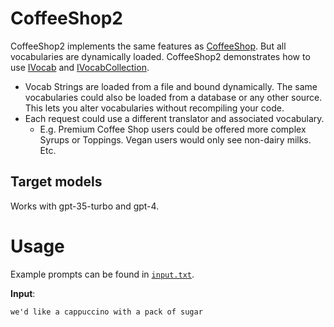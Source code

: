 # CoffeeShop2

CoffeeShop2 implements the same features as [CoffeeShop](../CoffeeShop/Readme.md). But all vocabularies are dynamically loaded. CoffeeShop2 demonstrates how to use [IVocab](../../src/typechat/Schema/IVocab.cs) and [IVocabCollection](../../src/typechat/Schema/IVocabCollection.cs). 
* Vocab Strings are loaded from a file and bound dynamically. The same vocabularies could also be loaded from a database or any other source. This lets you alter vocabularies without recompiling your code.
* Each request could use a different translator and associated vocabulary. 
  * E.g. Premium Coffee Shop users could be offered more complex Syrups or Toppings. Vegan users would only see non-dairy milks. Etc.

## Target models
Works with gpt-35-turbo and gpt-4.

# Usage

Example prompts can be found in [`input.txt`](input.txt).

**Input**:

```
we'd like a cappuccino with a pack of sugar
```

